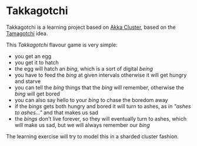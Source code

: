 # Takkagotchi
 
Takkagotchi is a learning project based on [Akka Cluster], based on the [Tamagotchi] idea.

This *Takkagotchi* flavour game is very simple: 
- you get an egg 
- you get it to hatch
- the egg will hatch an *bing*, which is a sort of digital *being*
- you have to feed the *bing* at given intervals otherwise it will get hungry and starve
- you can tell the *bing* things that the *bing* will remember, otherwise the *bing* will get bored
- you can also say hello to your *bing* to chase the boredom away
- if the *bings* gets both hungry and bored it will turn to ashes, as in *"ashes to ashes..."* and that makes us sad
- the *bings* don't live forever, so they will eventually turn to ashes, which will make us sad, but we will always remember our *bing*

The learning exercise will try to model this in a sharded cluster fashion.




[Akka Cluster]: https://doc.akka.io/docs/akka/current/typed/index-cluster.html
[Tamagotchi]: https://en.wikipedia.org/wiki/Tamagotchi